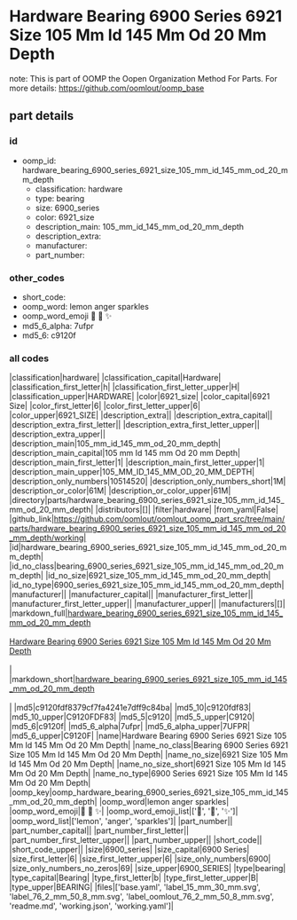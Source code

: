 # Hardware Bearing 6900 Series 6921 Size 105 Mm Id 145 Mm Od 20 Mm Depth  

note: This is part of OOMP the Oopen Organization Method For Parts. For more details: https://github.com/oomlout/oomp_base

##  part details





### id
* oomp_id: hardware_bearing_6900_series_6921_size_105_mm_id_145_mm_od_20_mm_depth
  * classification: hardware
  * type: bearing
  * size: 6900_series
  * color: 6921_size
  * description_main: 105_mm_id_145_mm_od_20_mm_depth
  * description_extra: 
  * manufacturer: 
  * part_number: 

### other_codes
* short_code: 
* oomp_word: lemon anger sparkles
* oomp_word_emoji :lemon: :anger: :sparkles:
* md5_6_alpha: 7ufpr
* md5_6: c9120f

### all codes 
|classification|hardware|
|classification_capital|Hardware|
|classification_first_letter|h|
|classification_first_letter_upper|H|
|classification_upper|HARDWARE|
|color|6921_size|
|color_capital|6921 Size|
|color_first_letter|6|
|color_first_letter_upper|6|
|color_upper|6921_SIZE|
|description_extra||
|description_extra_capital||
|description_extra_first_letter||
|description_extra_first_letter_upper||
|description_extra_upper||
|description_main|105_mm_id_145_mm_od_20_mm_depth|
|description_main_capital|105 mm Id 145 mm Od 20 mm Depth|
|description_main_first_letter|1|
|description_main_first_letter_upper|1|
|description_main_upper|105_MM_ID_145_MM_OD_20_MM_DEPTH|
|description_only_numbers|10514520|
|description_only_numbers_short|1M|
|description_or_color|61M|
|description_or_color_upper|61M|
|directory|parts/hardware_bearing_6900_series_6921_size_105_mm_id_145_mm_od_20_mm_depth|
|distributors|[]|
|filter|hardware|
|from_yaml|False|
|github_link|https://github.com/oomlout/oomlout_oomp_part_src/tree/main/parts/hardware_bearing_6900_series_6921_size_105_mm_id_145_mm_od_20_mm_depth/working|
|id|hardware_bearing_6900_series_6921_size_105_mm_id_145_mm_od_20_mm_depth|
|id_no_class|bearing_6900_series_6921_size_105_mm_id_145_mm_od_20_mm_depth|
|id_no_size|6921_size_105_mm_id_145_mm_od_20_mm_depth|
|id_no_type|6900_series_6921_size_105_mm_id_145_mm_od_20_mm_depth|
|manufacturer||
|manufacturer_capital||
|manufacturer_first_letter||
|manufacturer_first_letter_upper||
|manufacturer_upper||
|manufacturers|[]|
|markdown_full|[hardware_bearing_6900_series_6921_size_105_mm_id_145_mm_od_20_mm_depth](https://github.com/oomlout/oomlout_oomp_part_src/tree/main/parts/hardware_bearing_6900_series_6921_size_105_mm_id_145_mm_od_20_mm_depth/working)<br>[](https://github.com/oomlout/oomlout_oomp_part_src/tree/main/parts/hardware_bearing_6900_series_6921_size_105_mm_id_145_mm_od_20_mm_depth/working)<br>[Hardware Bearing 6900 Series 6921 Size 105 Mm Id 145 Mm Od 20 Mm Depth](https://github.com/oomlout/oomlout_oomp_part_src/tree/main/parts/hardware_bearing_6900_series_6921_size_105_mm_id_145_mm_od_20_mm_depth/working)<br><br>|
|markdown_short|[hardware_bearing_6900_series_6921_size_105_mm_id_145_mm_od_20_mm_depth](https://github.com/oomlout/oomlout_oomp_part_src/tree/main/parts/hardware_bearing_6900_series_6921_size_105_mm_id_145_mm_od_20_mm_depth/working)<br><br>|
|md5|c9120fdf8379cf7fa4241e7dff9c84ba|
|md5_10|c9120fdf83|
|md5_10_upper|C9120FDF83|
|md5_5|c9120|
|md5_5_upper|C9120|
|md5_6|c9120f|
|md5_6_alpha|7ufpr|
|md5_6_alpha_upper|7UFPR|
|md5_6_upper|C9120F|
|name|Hardware Bearing 6900 Series 6921 Size 105 Mm Id 145 Mm Od 20 Mm Depth|
|name_no_class|Bearing 6900 Series 6921 Size 105 Mm Id 145 Mm Od 20 Mm Depth|
|name_no_size|6921 Size 105 Mm Id 145 Mm Od 20 Mm Depth|
|name_no_size_short|6921 Size 105 Mm Id 145 Mm Od 20 Mm Depth|
|name_no_type|6900 Series 6921 Size 105 Mm Id 145 Mm Od 20 Mm Depth|
|oomp_key|oomp_hardware_bearing_6900_series_6921_size_105_mm_id_145_mm_od_20_mm_depth|
|oomp_word|lemon anger sparkles|
|oomp_word_emoji|:lemon: :anger: :sparkles:|
|oomp_word_emoji_list|[':lemon:', ':anger:', ':sparkles:']|
|oomp_word_list|['lemon', 'anger', 'sparkles']|
|part_number||
|part_number_capital||
|part_number_first_letter||
|part_number_first_letter_upper||
|part_number_upper||
|short_code||
|short_code_upper||
|size|6900_series|
|size_capital|6900 Series|
|size_first_letter|6|
|size_first_letter_upper|6|
|size_only_numbers|6900|
|size_only_numbers_no_zeros|69|
|size_upper|6900_SERIES|
|type|bearing|
|type_capital|Bearing|
|type_first_letter|b|
|type_first_letter_upper|B|
|type_upper|BEARING|
|files|['base.yaml', 'label_15_mm_30_mm.svg', 'label_76_2_mm_50_8_mm.svg', 'label_oomlout_76_2_mm_50_8_mm.svg', 'readme.md', 'working.json', 'working.yaml']|
